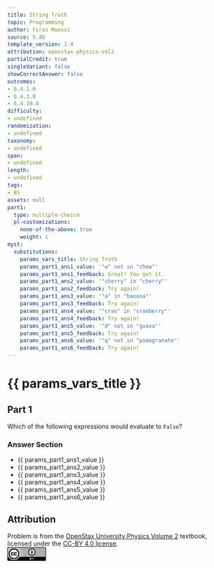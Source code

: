 ```yaml
---
title: String Truth
topic: Programming
author: Firas Moosvi
source: 5.45
template_version: 1.4
attribution: openstax-physics-vol2
partialCredit: true
singleVariant: false
showCorrectAnswer: false
outcomes:
- 6.4.1.0
- 6.4.3.0
- 6.4.10.0
difficulty:
- undefined
randomization:
- undefined
taxonomy:
- undefined
span:
- undefined
length:
- undefined
tags:
- BS
assets: null
part1:
  type: multiple-choice
  pl-customizations:
    none-of-the-above: true
    weight: 1
myst:
  substitutions:
    params_vars_title: String Truth
    params_part1_ans1_value: '"w" not in "chew"'
    params_part1_ans1_feedback: Great! You got it.
    params_part1_ans2_value: '"cherry" in "cherry"'
    params_part1_ans2_feedback: Try again!
    params_part1_ans3_value: '"a" in "banana"'
    params_part1_ans3_feedback: Try again!
    params_part1_ans4_value: '"cran" in "cranberry"'
    params_part1_ans4_feedback: Try again!
    params_part1_ans5_value: '"d" not in "guava"'
    params_part1_ans5_feedback: Try again!
    params_part1_ans6_value: '"q" not in "pomegranate"'
    params_part1_ans6_feedback: Try again!
---
```

# {{ params_vars_title }}

## Part 1

Which of the following expressions would evaluate to `False`?

### Answer Section

- {{ params_part1_ans1_value }}
- {{ params_part1_ans2_value }}
- {{ params_part1_ans3_value }}
- {{ params_part1_ans4_value }}
- {{ params_part1_ans5_value }}
- {{ params_part1_ans6_value }}

## Attribution

Problem is from the [OpenStax University Physics Volume 2](https://openstax.org/details/books/university-physics-volume-2) textbook, licensed under the [CC-BY 4.0 license](https://creativecommons.org/licenses/by/4.0/).<br>![Image representing the Creative Commons 4.0 BY license.](https://raw.githubusercontent.com/firasm/bits/master/by.png)